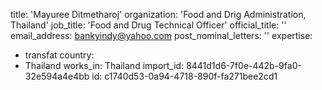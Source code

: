 title: 'Mayuree Ditmetharoj'
organization: 'Food and Drig Administration, Thailand'
job_title: 'Food and Drug Technical Officer'
official_title: ''
email_address: bankyindy@yahoo.com
post_nominal_letters: ''
expertise:
  - transfat
country:
  - Thailand
works_in: Thailand
import_id: 8441d1d6-7f0e-442b-9fa0-32e594a4e4bb
id: c1740d53-0a94-4718-890f-fa271bee2cd1
